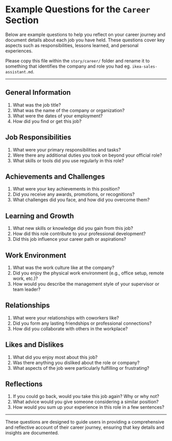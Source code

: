 # Example Questions for the `Career` Section

Below are example questions to help you reflect on your career journey and document details about each job you have held. These questions cover key aspects such as responsibilities, lessons learned, and personal experiences.

Please copy this file within the `story/career/` folder and rename it to something that identifies the company and role you had eg. `ikea-sales-assistant.md`.

---

## **General Information**
1. What was the job title?
2. What was the name of the company or organization?
3. What were the dates of your employment?
4. How did you find or get this job?

## **Job Responsibilities**
1. What were your primary responsibilities and tasks?
2. Were there any additional duties you took on beyond your official role?
3. What skills or tools did you use regularly in this role?

## **Achievements and Challenges**
1. What were your key achievements in this position?
2. Did you receive any awards, promotions, or recognitions?
3. What challenges did you face, and how did you overcome them?

## **Learning and Growth**
1. What new skills or knowledge did you gain from this job?
2. How did this role contribute to your professional development?
3. Did this job influence your career path or aspirations?

## **Work Environment**
1. What was the work culture like at the company?
2. Did you enjoy the physical work environment (e.g., office setup, remote work, etc.)?
3. How would you describe the management style of your supervisor or team leader?

## **Relationships**
1. What were your relationships with coworkers like?
2. Did you form any lasting friendships or professional connections?
3. How did you collaborate with others in the workplace?

## **Likes and Dislikes**
1. What did you enjoy most about this job?
2. Was there anything you disliked about the role or company?
3. What aspects of the job were particularly fulfilling or frustrating?

## **Reflections**
1. If you could go back, would you take this job again? Why or why not?
2. What advice would you give someone considering a similar position?
3. How would you sum up your experience in this role in a few sentences?

---

These questions are designed to guide users in providing a comprehensive and reflective account of their career journey, ensuring that key details and insights are documented.
